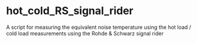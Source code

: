 # hot_cold_RS_signal_rider
A script for measuring the equivalent noise temperature using the hot load / cold load measurements using the Rohde &amp; Schwarz signal rider
